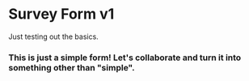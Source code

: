 # Survey Form v1

Just testing out the basics. 

### This is just a simple form! Let's collaborate and turn it into something other than "simple".
